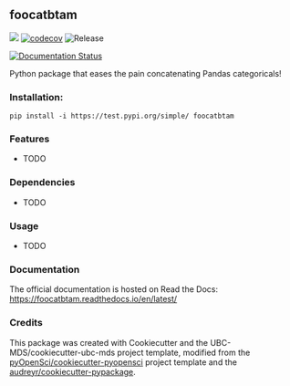 ## foocatbtam 

![](https://github.com/bradentam/foocatbtam/workflows/build/badge.svg) [![codecov](https://codecov.io/gh/bradentam/foocatbtam/branch/master/graph/badge.svg)](https://codecov.io/gh/bradentam/foocatbtam) ![Release](https://github.com/bradentam/foocatbtam/workflows/Release/badge.svg)

[![Documentation Status](https://readthedocs.org/projects/foocatbtam/badge/?version=latest)](https://foocatbtam.readthedocs.io/en/latest/?badge=latest)

Python package that eases the pain concatenating Pandas categoricals!

### Installation:

```
pip install -i https://test.pypi.org/simple/ foocatbtam
```

### Features
- TODO

### Dependencies

- TODO

### Usage

- TODO

### Documentation
The official documentation is hosted on Read the Docs: <https://foocatbtam.readthedocs.io/en/latest/>

### Credits
This package was created with Cookiecutter and the UBC-MDS/cookiecutter-ubc-mds project template, modified from the [pyOpenSci/cookiecutter-pyopensci](https://github.com/pyOpenSci/cookiecutter-pyopensci) project template and the [audreyr/cookiecutter-pypackage](https://github.com/audreyr/cookiecutter-pypackage).

